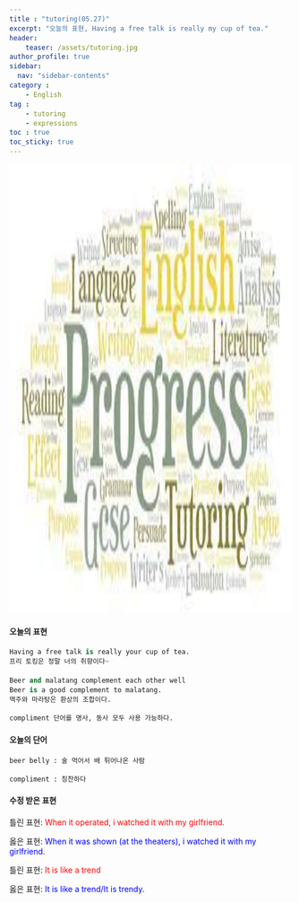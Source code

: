 ```yaml
---
title : "tutoring(05.27)"
excerpt: "오늘의 표현, Having a free talk is really my cup of tea."
header:
    teaser: /assets/tutoring.jpg
author_profile: true
sidebar:
  nav: "sidebar-contents"
category :
    - English
tag : 
    - tutoring
    - expressions
toc : true 
toc_sticky: true
---
```


<img src='/assets/tutoring.jpg' width = 1000 height = 800>

#### 오늘의 표현

```py
Having a free talk is really your cup of tea. 
프리 토킹은 정말 너의 취향이다~ 

Beer and malatang complement each other well
Beer is a good complement to malatang.
맥주와 마라탕은 환상의 조합이다.

compliment 단어를 명사, 동사 모두 사용 가능하다.
```

#### 오늘의 단어

```
beer belly : 술 먹어서 배 튀어나온 사람

compliment : 칭찬하다
```

#### 수정 받은 표현

틀린 표현: <span style="color:red">When it operated, i watched it with my girlfriend.</span>

옳은 표현: <span style="color:blue">When it was shown (at the theaters), i watched it with my girlfriend.</span>

틀린 표현: <span style="color:red">It is like a trend</span>

옳은 표현: <span style="color:blue">It is like a trend/It is trendy.</span>